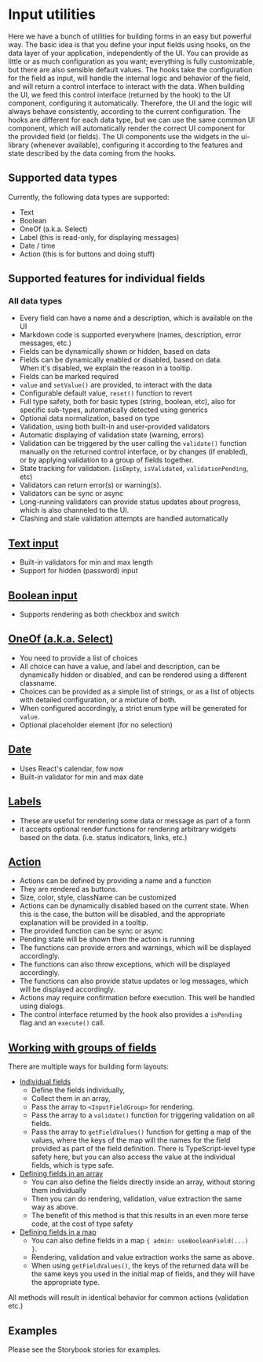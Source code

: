 
# Input utilities

Here we have a bunch of utilities for building forms in an easy but powerful way.
The basic idea is that you define your input fields using hooks, on the data layer of your application, independently of the UI.
You can provide as little or as much configuration as you want; everything is fully customizable, but there are also sensible default values.
The hooks take the configuration for the field as input, will handle the internal logic and behavior of the field, and will return a control interface to interact with the data.
When building the UI, we feed this control interface (returned by the hook) to the UI component, configuring it automatically.
Therefore, the UI and the logic will always behave consistently, according to the current configuration.
The hooks are different for each data type, but we can use the same common UI component, which will automatically render the correct UI component for the provided field (or fields).
The UI components use the widgets in the ui-library (whenever available), configuring it according to the 
features and state described by the data coming from the hooks.

## Supported data types

Currently, the following data types are supported:
 - Text
 - Boolean
 - OneOf (a.k.a. Select)
 - Label (this is read-only, for displaying messages)
 - Date / time
 - Action (this is for buttons and doing stuff)

## Supported features for individual fields

### All data types

- Every field can have a name and a description, which is available on the UI
- Markdown code is supported everywhere (names, description, error messages, etc.)
- Fields can be dynamically shown or hidden, based on data
- Fields can be dynamically enabled or disabled, based on data.  
  When it's disabled, we explain the reason in a tooltip.
- Fields can be marked required
- `value` and `setValue()` are provided, to interact with the data
- Configurable default value, `reset()` function to revert 
- Full type safety, both for basic types (string, boolean, etc),
  also for specific sub-types, automatically detected using generics
- Optional data normalization, based on type
- Validation, using both built-in and user-provided validators
- Automatic displaying of validation state (warning, errors)
- Validation can be triggered by the user calling the `validate()` function
  manually on the returned control interface, or by changes (if enabled),
  or by applying validation to a group of fields together.
- State tracking for validation. (`isEmpty`, `isValidated`, `validationPending`, etc)
- Validators can return error(s) or warning(s).
- Validators can be sync or async
- Long-running validators can provide status updates about progress,
  which is also channeled to the UI.
- Clashing and stale validation attempts are handled automatically

## [Text input](https://pr-40.oasis-ui.pages.dev/?path=/docs/ui-plus-behavior-usetextfield-and-textinput--docs)

- Built-in validators for min and max length
- Support for hidden (password) input

## [Boolean input](https://pr-40.oasis-ui.pages.dev/?path=/docs/ui-plus-behavior-usebooleanfield-and-booleaninput--docs)

- Supports rendering as both checkbox and switch

## [OneOf (a.k.a. Select)](https://pr-40.oasis-ui.pages.dev/?path=/docs/ui-plus-behavior-useoneoffield-and-selectinput--docs)

- You need to provide a list of choices
- All choice can have a value, and label and description, can be dynamically hidden or disabled,
  and can be rendered using a different classname.
- Choices can be provided as a simple list of strings, or as a list of objects with detailed
  configuration, or a mixture of both.
- When configured accordingly, a strict enum type will be generated for `value`.
- Optional placeholder element (for no selection)

## [Date](https://pr-40.oasis-ui.pages.dev/?path=/docs/ui-plus-behavior-usedatefield-and-dateinput--docs)

- Uses React's calendar, fow now
- Built-in validator for min and max date

## [Labels](https://pr-40.oasis-ui.pages.dev/?path=/docs/ui-plus-behavior-uselabel-and-labeloutput--docs)

- These are useful for rendering some data or message as part of a form
- it accepts optional render functions for rendering arbitrary widgets based on the data.
  (i.e. status indicators, links, etc.)

## [Action](https://pr-40.oasis-ui.pages.dev/?path=/docs/ui-plus-behavior-useaction-and-actionbutton--docs)

- Actions can be defined by providing a name and a function
- They are rendered as buttons.
- Size, color, style, className can be customized
- Actions can be dynamically disabled based on the current state. When this is the case,
  the button will be disabled, and the appropriate explanation will be provided in a tooltip.
- The provided function can be sync or async
- Pending state will be shown then the action is running
- The functions can provide errors and warnings, which will be displayed accordingly.
- The functions can also throw exceptions, which will be displayed accordingly.
- The functions can also provide status updates or log messages, which will be displayed accordingly.
- Actions may require confirmation before execution. This well be handled using dialogs.
- The control interface returned by the hook also provides a `isPending` flag and an `execute()` call.

## [Working with groups of fields](https://pr-40.oasis-ui.pages.dev/?path=/docs/ui-plus-behavior-validate-and-inputfieldgroup--docs)

There are multiple ways for building form layouts:

- [Individual fields](https://pr-40.oasis-ui.pages.dev/?path=/docs/ui-plus-behavior-validate-and-inputfieldgroup--docs#default-1)
  - Define the fields individually,
  - Collect them in an array,
  - Pass the array to `<InputFieldGroup>` for rendering.
  - Pass the array to a `validate()` function for triggering validation on all fields.
  - Pass the array to `getFieldValues()` function for getting a map of the values,
    where the keys of the map will the names for the field provided as part of the
    field definition. There is TypeScript-level type safety here, but you can
    also access the value at the individual fields, which is type safe.
- [Defining fields in an array](https://pr-40.oasis-ui.pages.dev/?path=/docs/ui-plus-behavior-validate-and-inputfieldgroup--docs#default-1)
  - You can also define the fields directly inside an array, without storing them individually
  - Then you can do rendering, validation, value extraction the same way as above.
  - The benefit of this method is that this results in an even more terse code,
    at the cost of type safety
- [Defining fields in a map](https://pr-40.oasis-ui.pages.dev/?path=/docs/ui-plus-behavior-validate-and-inputfieldgroup--docs#type-safe-form)
  - You can also define fields in a map `{ admin: useBooleanField(...) }`.
  - Rendering, validation and value extraction works the same as above.
  - When using `getFieldValues()`, the keys of the returned data will be the same
    keys you used in the initial map of fields, and they will have the appropriate type. 
  
All methods will result in identical behavior for common actions (validation etc.)

## Examples

Please see the Storybook stories for examples.
